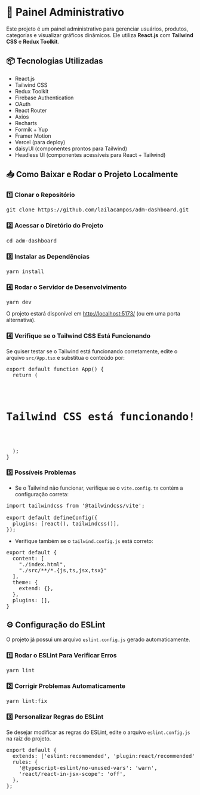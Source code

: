 <h1>🚀 Painel Administrativo</h1>

<p>Este projeto é um painel administrativo para gerenciar usuários, produtos, categorias e visualizar gráficos dinâmicos. Ele utiliza <strong>React.js</strong> com <strong>Tailwind CSS</strong> e <strong>Redux Toolkit</strong>.</p>

<h2>📦 Tecnologias Utilizadas</h2>
<ul>
  <li>React.js</li>
  <li>Tailwind CSS</li>
  <li>Redux Toolkit</li>
  <li>Firebase Authentication</li>
  <li>OAuth</li>
  <li>React Router</li>
  <li>Axios</li>
  <li>Recharts</li>
  <li>Formik + Yup</li>
  <li>Framer Motion</li>
  <li>Vercel (para deploy)</li>
  <li>daisyUI (componentes prontos para Tailwind)</li>
  <li>Headless UI (componentes acessíveis para React + Tailwind)</li>
</ul>

<h2>📥 Como Baixar e Rodar o Projeto Localmente</h2>

<h3>1️⃣ Clonar o Repositório</h3>
<pre>
git clone https://github.com/lailacampos/adm-dashboard.git
</pre>

<h3>2️⃣ Acessar o Diretório do Projeto</h3>
<pre>
cd adm-dashboard
</pre>

<h3>3️⃣ Instalar as Dependências</h3>
<pre>
yarn install
</pre>

<h3>4️⃣ Rodar o Servidor de Desenvolvimento</h3>
<pre>
yarn dev
</pre>
<p>O projeto estará disponível em <a href="http://localhost:5173/" target="_blank">http://localhost:5173/</a> (ou em uma porta alternativa).</p>

<h3>4️⃣ Verifique se o Tailwind CSS Está Funcionando</h3>
<p>Se quiser testar se o Tailwind está funcionando corretamente, edite o arquivo <code>src/App.tsx</code> e substitua o conteúdo por:</p>

<pre>
export default function App() {
  return (
    <div className="flex justify-center items-center h-screen bg-gray-100">
      <h1 className="text-4xl font-bold text-blue-600">Tailwind CSS está funcionando! 🎉</h1>
    </div>
  );
}
</pre>

<h3>5️⃣ Possíveis Problemas</h3>
<ul>
  <li>Se o Tailwind não funcionar, verifique se o <code>vite.config.ts</code> contém a configuração correta:</li>
</ul>

<pre>
import tailwindcss from '@tailwindcss/vite';

export default defineConfig({
  plugins: [react(), tailwindcss()],
});
</pre>

<ul>
  <li>Verifique também se o <code>tailwind.config.js</code> está correto:</li>
</ul>

<pre>
export default {
  content: [
    "./index.html",
    "./src/**/*.{js,ts,jsx,tsx}"
  ],
  theme: {
    extend: {},
  },
  plugins: [],
}
</pre>

<h2>⚙️ Configuração do ESLint</h2>
<p>O projeto já possui um arquivo <code>eslint.config.js</code> gerado automaticamente.</p>

<h3>1️⃣ Rodar o ESLint Para Verificar Erros</h3>
<pre>
yarn lint
</pre>

<h3>2️⃣ Corrigir Problemas Automaticamente</h3>
<pre>
yarn lint:fix
</pre>

<h3>3️⃣ Personalizar Regras do ESLint</h3>
<p>Se desejar modificar as regras do ESLint, edite o arquivo <code>eslint.config.js</code> na raiz do projeto.</p>
<pre>
export default {
  extends: ['eslint:recommended', 'plugin:react/recommended', 'plugin:@typescript-eslint/recommended'],
  rules: {
    '@typescript-eslint/no-unused-vars': 'warn',
    'react/react-in-jsx-scope': 'off',
  },
};
</pre>
